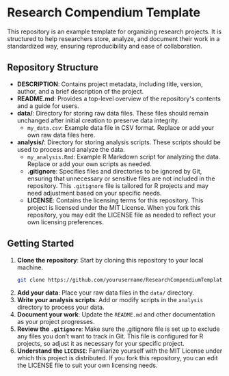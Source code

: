 # Research Compendium Template

This repository is an example template for organizing research projects. It is structured to help researchers store, analyze, and document their work in a standardized way, ensuring reproducibility and ease of collaboration.

## Repository Structure

- **DESCRIPTION**: Contains project metadata, including title, version, author, and a brief description of the project.
- **README.md**: Provides a top-level overview of the repository's contents and a guide for users.
- **data/**: Directory for storing raw data files. These files should remain unchanged after initial creation to preserve data integrity.
  - `my_data.csv`: Example data file in CSV format. Replace or add your own raw data files here.
- **analysis/**: Directory for storing analysis scripts. These scripts should be used to process and analyze the data.
  - `my_analysis.Rmd`: Example R Markdown script for analyzing the data. Replace or add your own scripts as needed.
  - **.gitignore**: Specifies files and directories to be ignored by Git, ensuring that unnecessary or sensitive files are not included in the repository. This `.gitignore` file is tailored for R projects and may need adjustment based on your specific needs.
  - **LICENSE**: Contains the licensing terms for this repository. This project is licensed under the MIT License. When you fork this repository, you may edit the LICENSE file as needed to reflect your own licensing preferences.


## Getting Started

1. **Clone the repository**: Start by cloning this repository to your local machine.
   ```bash
   git clone https://github.com/yourusername/ResearchCompendiumTemplate.git
   ```
2. **Add your data**: Place your raw data files in the `data/` directory.
3. **Write your analysis scripts**: Add or modify scripts in the `analysis` directory to process your data.
4. **Document your work**: Update the `README.md` and other documentation as your project progresses.
5. **Review the `.gitignore`**: Make sure the .gitignore file is set up to exclude any files you don’t want to track in Git. This file is configured for R projects, so adjust it as necessary for your specific project.
6. **Understand the `LICENSE`**: Familiarize yourself with the MIT License under which this project is distributed. If you fork this repository, you can edit the LICENSE file to suit your own licensing needs.
   

